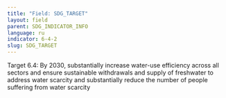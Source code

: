```yaml
---
title: "Field: SDG_TARGET"
layout: field
parent: SDG_INDICATOR_INFO
language: ru
indicator: 6-4-2
slug: SDG_TARGET
---
```

Target 6.4: By 2030, substantially increase water-use efficiency across all sectors and ensure sustainable withdrawals and supply of freshwater to address water scarcity and substantially reduce the number of people suffering from water scarcity
